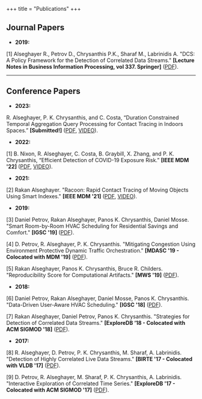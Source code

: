 +++
title = "Publications"
+++

## Journal Papers

* **2019:**

[1] Alseghayer R., Petrov D., Chrysanthis P.K., Sharaf M., Labrinidis A. "DCS: A Policy Framework for the Detection of Correlated Data Streams." **[Lecture Notes in Business Information Processing, vol 337. Springer]** ([PDF](/lnbip19.pdf)).

---

## Conference Papers

* **2023:**

R. Alseghayer, P. K. Chrysanthis, and C. Costa, “Duration Constrained Temporal Aggregation Query Processing for Contact Tracing in Indoors Spaces.” **[Submitted!]** ([PDF](), [VIDEO]()).


* **2022:**

[1] B. Nixon, R. Alseghayer, C. Costa, B. Graybill, X. Zhang, and P. K. Chrysanthis, “Efficient Detection of COVID-19 Exposure Risk.” **[IEEE MDM '22]** ([PDF](/mdm22.pdf), [VIDEO](https://www.youtube.com/embed/bbieEXN53zw)).

* **2021:**

[2] Rakan Alseghayer. "Racoon: Rapid Contact Tracing of Moving Objects Using Smart Indexes." **[IEEE MDM '21]** ([PDF](/mdm21.pdf), [VIDEO](https://www.youtube.com/embed/S8PnIvr7rBc)).

* **2019:**

[3] Daniel Petrov, Rakan Alseghayer, Panos K. Chrysanthis, Daniel Mosse. "Smart Room-by-Room HVAC Scheduling for Residential Savings and Comfort." **[IGSC '19]** ([PDF](/igsc19.pdf)).

[4] D. Petrov, R. Alseghayer, P. K. Chrysanthis. "Mitigating Congestion Using Environment Protective Dynamic Traffic Orchestration." **[MDASC '19 - Colocated with MDM '19]** ([PDF](/mdasc19.pdf)).

[5] Rakan Alseghayer, Panos K. Chrysanthis, Bruce R. Childers. "Reproducibility Score for Computational Artifacts." **[MWS '19]** ([PDF](/mws19.pdf)).

* **2018:**

[6] Daniel Petrov, Rakan Alseghayer, Daniel Mosse, Panos K. Chrysanthis. "Data-Driven User-Aware HVAC Scheduling." **[IGSC '18]** ([PDF](/igsc18.pdf)).

[7] Rakan Alseghayer, Daniel Petrov, Panos K. Chrysanthis. "Strategies for Detection of Correlated Data Streams." **[ExploreDB ‘18 - Colocated with ACM SIGMOD '18]** ([PDF](/exploredb18.pdf)).

* **2017:**

[8] R. Alseghayer, D. Petrov, P. K. Chrysanthis, M. Sharaf, A. Labrinidis. "Detection of Highly Correlated Live Data Streams." **[BIRTE '17 - Colocated with VLDB '17]** ([PDF](/birte17.pdf)).

[9] D. Petrov, R. Alseghayer, M. Sharaf, P. K. Chrysanthis, A. Labrinidis. "Interactive Exploration of Correlated Time Series." **[ExploreDB '17 - Colocated with ACM SIGMOD '17]** ([PDF](/exploredb17.pdf)).
